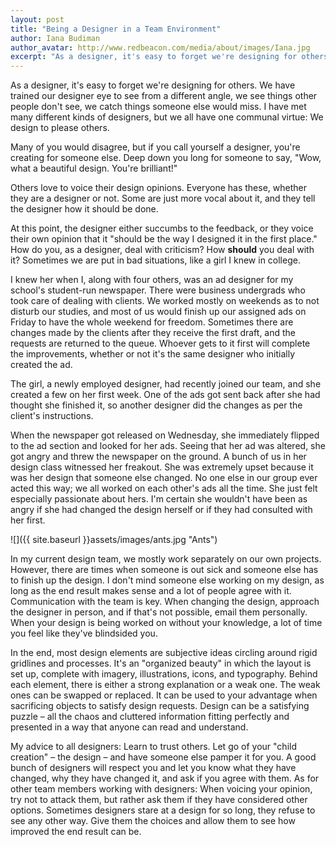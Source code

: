 ```yaml
---
layout: post
title: "Being a Designer in a Team Environment"
author: Iana Budiman
author_avatar: http://www.redbeacon.com/media/about/images/Iana.jpg
excerpt: "As a designer, it's easy to forget we're designing for others. We have trained our designer eye to see from a different angle, we see things other people don't see, we catch things someone else would miss. I have met many different kinds of designers, but we all have one communal virtue: We design to please others."
---
```


As a designer, it's easy to forget we're designing for others. We have trained our designer eye to see from a different angle, we see things other people don't see, we catch things someone else would miss. I have met many different kinds of designers, but we all have one communal virtue: We design to please others.

Many of you would disagree, but if you call yourself a designer, you're creating for someone else. Deep down you long for someone to say, "Wow, what a beautiful design. You're brilliant!"

Others love to voice their design opinions. Everyone has these, whether they are a designer or not. Some are just more vocal about it, and they tell the designer how it should be done.

At this point, the designer either succumbs to the feedback, or they voice their own opinion that it "should be the way I designed it in the first place." How do you, as a designer, deal with criticism? How **should** you deal with it? Sometimes we are put in bad situations, like a girl I knew in college.

I knew her when I, along with four others, was an ad designer for my school's student-run newspaper. There were business undergrads who took care of dealing with clients. We worked mostly on weekends as to not disturb our studies, and most of us would finish up our assigned ads on Friday to have the whole weekend for freedom. Sometimes there are changes made by the clients after they receive the first draft, and the requests are returned to the queue. Whoever gets to it first will complete the improvements, whether or not it's the same designer who initially created the ad.

The girl, a newly employed designer, had recently joined our team, and she created a few on her first week. One of the ads got sent back after she had thought she finished it, so another designer did the changes as per the client's instructions.

When the newspaper got released on Wednesday, she immediately flipped to the ad section and looked for her ads. Seeing that her ad was altered, she got angry and threw the newspaper on the ground. A bunch of us in her design class witnessed her freakout. She was extremely upset because it was her design that someone else changed. No one else in our group ever acted this way; we all worked on each other's ads all the time. She just felt especially passionate about hers. I'm certain she wouldn't have been as angry if she had changed the design herself or if they had consulted with her first.

![]({{ site.baseurl }}assets/images/ants.jpg "Ants")

In my current design team, we mostly work separately on our own projects. However, there are times when someone is out sick and someone else has to finish up the design. I don't mind someone else working on my design, as long as the end result makes sense and a lot of people agree with it. Communication with the team is key. When changing the design, approach the designer in person, and if that's not possible, email them personally. When your design is being worked on without your knowledge, a lot of time you feel like they've blindsided you.

In the end, most design elements are subjective ideas circling around rigid gridlines and processes. It's an "organized beauty" in which the layout is set up, complete with imagery, illustrations, icons, and typography. Behind each element, there is either a strong explanation or a weak one. The weak ones can be swapped or replaced. It can be used to your advantage when sacrificing objects to satisfy design requests. Design can be a satisfying puzzle – all the chaos and cluttered information fitting perfectly and presented in a way that anyone can read and understand.

My advice to all designers: Learn to trust others. Let go of your "child creation" – the design – and have someone else pamper it for you. A good bunch of designers will respect you and let you know what they have changed, why they have changed it, and ask if you agree with them. As for other team members working with designers: When voicing your opinion, try not to attack them, but rather ask them if they have considered other options. Sometimes designers stare at a design for so long, they refuse to see any other way. Give them the choices and allow them to see how improved the end result can be.